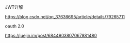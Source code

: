 JWT详解

https://blog.csdn.net/qq_37636695/article/details/79265711

oauth 2.0

https://juejin.im/post/6844903807067881480